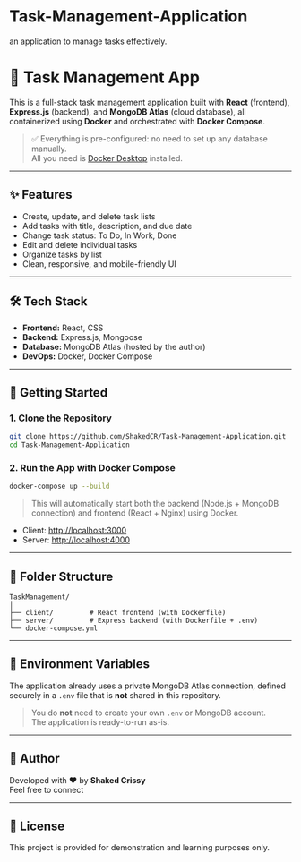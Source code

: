 # Task-Management-Application
 an application to manage tasks effectively.
 # 📝 Task Management App

This is a full-stack task management application built with **React** (frontend), **Express.js** (backend), and **MongoDB Atlas** (cloud database), all containerized using **Docker** and orchestrated with **Docker Compose**.

> ✅ Everything is pre-configured: no need to set up any database manually.  
> All you need is [Docker Desktop](https://www.docker.com/products/docker-desktop) installed.

---

## ✨ Features

- Create, update, and delete task lists  
- Add tasks with title, description, and due date  
- Change task status: To Do, In Work, Done  
- Edit and delete individual tasks  
- Organize tasks by list  
- Clean, responsive, and mobile-friendly UI

---

## 🛠 Tech Stack

- **Frontend:** React, CSS  
- **Backend:** Express.js, Mongoose  
- **Database:** MongoDB Atlas (hosted by the author)  
- **DevOps:** Docker, Docker Compose  

---

## 🚀 Getting Started

### 1. Clone the Repository

```bash
git clone https://github.com/ShakedCR/Task-Management-Application.git
cd Task-Management-Application

```

### 2. Run the App with Docker Compose

```bash
docker-compose up --build
```

> This will automatically start both the backend (Node.js + MongoDB connection) and frontend (React + Nginx) using Docker.

- Client: [http://localhost:3000](http://localhost:3000)  
- Server: [http://localhost:4000](http://localhost:4000)

---

## 📁 Folder Structure

```
TaskManagement/
│
├── client/         # React frontend (with Dockerfile)
├── server/         # Express backend (with Dockerfile + .env)
└── docker-compose.yml
```

---

## 🔐 Environment Variables

The application already uses a private MongoDB Atlas connection, defined securely in a `.env` file that is **not** shared in this repository.

> You do **not** need to create your own `.env` or MongoDB account.  
> The application is ready-to-run as-is.

---

## 🧠 Author

Developed with ❤️ by **Shaked Crissy**  
Feel free to connect 

---

## 📄 License

This project is provided for demonstration and learning purposes only.

